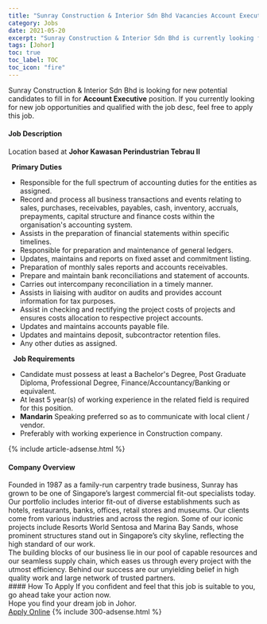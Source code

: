 ```yaml
---
title: "Sunray Construction & Interior Sdn Bhd Vacancies Account Executive" 
category: Jobs 
date: 2021-05-20 
excerpt: "Sunray Construction & Interior Sdn Bhd is currently looking for suitable person to fill in the Account Executive which based in Johor" 
tags: [Johor] 
toc: true 
toc_label: TOC 
toc_icon: "fire" 
--- 
```


<p>Sunray Construction & Interior Sdn Bhd is looking for new potential candidates to fill in for <b>Account Executive</b> position. If you currently looking for new job opportunities and qualified with the job desc, feel free to apply this job.
</p><div><div><h4>Job Description</h4></div><div><div><span><div><p>Location based at <strong>Johor Kawasan Perindustrian Tebrau II</strong></p><p><strong>&#160;&#160;Primary Duties</strong></p><ul><li>Responsible for the full spectrum of accounting duties for the entities as assigned.</li><li>Record and process all business transactions and events relating to sales, purchases, receivables, payables, cash, inventory, accruals, prepayments, capital structure and finance costs within the organisation's accounting system.</li><li>Assists in the preparation of financial statements within specific timelines.</li><li>Responsible for preparation and maintenance of general ledgers.</li><li>Updates, maintains and reports on fixed asset and commitment listing.</li><li>Preparation of monthly sales reports and accounts receivables.</li><li>Prepare and maintain bank reconciliations and statement of accounts.</li><li>Carries out intercompany reconciliation in a timely manner.</li><li>Assists in liaising with auditor on audits and provides account information for tax purposes.</li><li>Assist in checking and rectifying the project costs of projects and ensures costs allocation to respective project accounts.</li><li>Updates and maintains accounts payable file.</li><li>Updates and maintains deposit, subcontractor retention files.</li><li>Any other duties as assigned.</li></ul><p><strong>&#160;&#160;&#160;Job Requirements</strong></p><ul><li>Candidate must possess at least a Bachelor's Degree, Post Graduate Diploma, Professional Degree, Finance/Accountancy/Banking or equivalent.</li><li>At least 5 year(s) of working experience in the related field is required for this position.</li><li><strong>Mandarin</strong> Speaking preferred so as to communicate with local client / vendor.</li><li>Preferably with working experience&#160;in Construction company.</li></ul></div></span></div></div></div> 
{% include article-adsense.html %} 
<div><div><h4>Company Overview</h4></div><div><div><span><div><div>
<div>
		Founded in 1987 as a family-run carpentry trade business, Sunray has grown to be one of Singapore&#8217;s largest commercial fit-out specialists today.</div>
<div>
		Our portfolio includes interior fit-out of diverse establishments such as hotels, restaurants, banks, offices, retail stores and museums. Our clients come from various industries and across the region. Some of our iconic projects include Resorts World Sentosa and Marina Bay Sands, whose prominent structures stand out in Singapore&#8217;s city skyline, reflecting the high standard of our work.</div>
<div>
		The building blocks of our business lie in our pool of capable resources and our seamless supply chain, which eases us through every project with the utmost efficiency. Behind our success are our unyielding belief in high quality work and large network of trusted partners.</div>
</div></div></span></div></div></div> 
#### How To Apply 
If you confident and feel that this job is suitable to you, go ahead take your action now. <br/> 
Hope you find your dream job in Johor. <br/> 
<a href="https://www.jobstreet.com.my/en/job/account-executive-4572063?jobId=jobstreet-my-job-4572063&" class="btn btn--info" target="_blank" rel="nofollow noopenner">Apply Online</a> 
{% include 300-adsense.html %} 